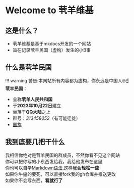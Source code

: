 # Welcome to 茕羊维基

## 这是什么？

* 茕羊维基是基于mkdocs开发的一个网站
* 旨在记录茕羊民国（虚构）发生的小B事

## 什么是茕羊民国
!!! warning
    警告:本网站所有内容都为虚构，你永远是中国人🤓☝️  
**茕羊民国**：
* 全称**茕羊人民共和国**
* 于**2023年10月22日**建立
* 坐落于**QQ大陆**之上  
* 群号：*313458052*（有可能迁徙）  
* [国旗](https://img.wsmdn.dpdns.org/img/茕羊民国国旗.jpg)  


## 我到底要几把干什么
我相信你绝对是茕羊民国的群成员，不然你看不见这个网站<br>
你可以把你写的小东西发给我，我给他发布在这里<br>
你也可以自学[Markdown语法](https://markdown.com.cn),这样[我](./name/name.md#me)会**轻松一些**<br>
如果你牛逼的要死，可以直接fork我的gh仓库并推送更改    
如果你不会写东西，**看就行了**<br>

<script src="https://unpkg.com/oh-my-live2d@latest"></script>
<script>
// Copyright (c) 2022 oh-my-live2d and hacxy
// SPDX-Licese-Identifier: MIT
  OML2D.loadOml2d({
motionPreloadStrategy: "ALL",
tips: {
    copyTips:{message:["本站使用GPL3.0开源，复制请标明出处","复制了啥"]},
    idleTips: {
            duration: 5000, // 提示框持续时间，默认是5000ms
            interval: 50000, // 空闲状态循环播放消息的间隔时间，默认是10000ms
            priority: 2, // 优先级，默认值是2
            wordTheDay: true, // 开启每日一言功能，默认是false
        }
  },
    models: [
{

  "path": "./l2d_model/mihari/mihari.model3.json",
  "scale": 0.4,
  "volume": 0,
  "position": [-80, 80],
  "stageStyle": {
    "height": 290,
    "width": 290
  }
},
{

  "path": ["./l2d_model/zhenxun/真寻2_GG/真寻2_GG.model3.json","./l2d_model/Mahiro_GG/Mahiro_V1.model3.json"],
  "scale": 0.04,
  "volume": 0,
  "position": [-50, 120],
  "stageStyle": {
    "height": 290,
    "width": 290
  }
},
{

  "path": "./l2d_model/model/兔兔-阿米娅.model3.json",
  "scale": 0.1,
  "volume": 0,
  "position": [0, 70],
  "stageStyle": {
    "height": 290,
    "width": 290
  }
}
    ]
  });
</script>

<div id="giscus"></div>
<script src="https://giscus.app/client.js"
        data-repo="nomdn/GoatBook-Source"
        data-repo-id="R_kgDOPXYjCw"
        data-category="General"
        data-category-id="DIC_kwDOPXYjC84Ctwim"
        data-mapping="title"
        data-strict="0"
        data-reactions-enabled="1"
        data-emit-metadata="0"
        data-input-position="top"
        data-theme="preferred_color_scheme"
        data-lang="zh-CN"
        crossorigin="anonymous"
        async>
</script>








